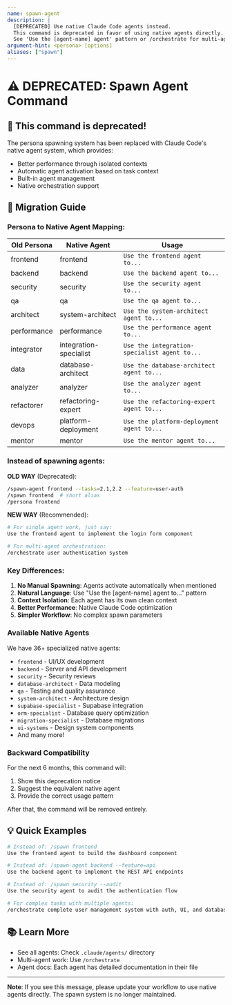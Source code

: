 ```yaml
---
name: spawn-agent
description: |
  [DEPRECATED] Use native Claude Code agents instead.
  This command is deprecated in favor of using native agents directly.
  See 'Use the [agent-name] agent' pattern or /orchestrate for multi-agent tasks.
argument-hint: <persona> [options]
aliases: ["spawn"]
---
```


# ⚠️ DEPRECATED: Spawn Agent Command

## 🚨 This command is deprecated!

The persona spawning system has been replaced with Claude Code's native agent system, which provides:
- Better performance through isolated contexts
- Automatic agent activation based on task context  
- Built-in agent management
- Native orchestration support

## 🔄 Migration Guide

### Persona to Native Agent Mapping:

| Old Persona | Native Agent | Usage |
|------------|--------------|--------|
| frontend | frontend | `Use the frontend agent to...` |
| backend | backend | `Use the backend agent to...` |
| security | security | `Use the security agent to...` |
| qa | qa | `Use the qa agent to...` |
| architect | system-architect | `Use the system-architect agent to...` |
| performance | performance | `Use the performance agent to...` |
| integrator | integration-specialist | `Use the integration-specialist agent to...` |
| data | database-architect | `Use the database-architect agent to...` |
| analyzer | analyzer | `Use the analyzer agent to...` |
| refactorer | refactoring-expert | `Use the refactoring-expert agent to...` |
| devops | platform-deployment | `Use the platform-deployment agent to...` |
| mentor | mentor | `Use the mentor agent to...` |

### Instead of spawning agents:

**OLD WAY** (Deprecated):
```bash
/spawn-agent frontend --tasks=2.1,2.2 --feature=user-auth
/spawn frontend  # short alias
/persona frontend
```

**NEW WAY** (Recommended):
```bash
# For single agent work, just say:
Use the frontend agent to implement the login form component

# For multi-agent orchestration:
/orchestrate user authentication system
```

### Key Differences:

1. **No Manual Spawning**: Agents activate automatically when mentioned
2. **Natural Language**: Use "Use the [agent-name] agent to..." pattern
3. **Context Isolation**: Each agent has its own clean context
4. **Better Performance**: Native Claude Code optimization
5. **Simpler Workflow**: No complex spawn parameters

### Available Native Agents

We have 36+ specialized native agents:
- `frontend` - UI/UX development
- `backend` - Server and API development  
- `security` - Security reviews
- `database-architect` - Data modeling
- `qa` - Testing and quality assurance
- `system-architect` - Architecture design
- `supabase-specialist` - Supabase integration
- `orm-specialist` - Database query optimization
- `migration-specialist` - Database migrations
- `ui-systems` - Design system components
- And many more!

### Backward Compatibility

For the next 6 months, this command will:
1. Show this deprecation notice
2. Suggest the equivalent native agent
3. Provide the correct usage pattern

After that, the command will be removed entirely.

## 💡 Quick Examples

```bash
# Instead of: /spawn frontend
Use the frontend agent to build the dashboard component

# Instead of: /spawn-agent backend --feature=api
Use the backend agent to implement the REST API endpoints

# Instead of: /spawn security --audit
Use the security agent to audit the authentication flow

# For complex tasks with multiple agents:
/orchestrate complete user management system with auth, UI, and database
```

## 📚 Learn More

- See all agents: Check `.claude/agents/` directory
- Multi-agent work: Use `/orchestrate`
- Agent docs: Each agent has detailed documentation in their file

---

**Note**: If you see this message, please update your workflow to use native agents directly. The spawn system is no longer maintained.
